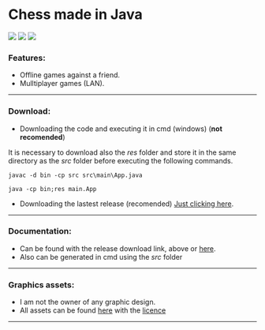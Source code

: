 # Chess made in Java

![](https://img.shields.io/github/tag/Fabricio-Tomas/Chess.svg)
![](https://img.shields.io/github/release/Fabricio-Tomas/Chess.svg)
![](https://img.shields.io/github/issues/Fabricio-Tomas/Chess.svg)

### Features:
- Offline games against a friend.
- Mulltiplayer games (LAN).

------------

### Download:
- Downloading the code and executing it in cmd (windows) (**not recomended**)

It is necessary to download also the *res* folder and store it in the same directory as the *src* folder before executing the following commands.

  ```
  javac -d bin -cp src src\main\App.java
  ```
  ```
  java -cp bin;res main.App
  ```

- Downloading the lastest release (recomended)
[Just clicking here](https://github.com/Fabricio-Tomas/Chess/releases).

------------

### Documentation:
- Can be found with the release download link, above or [here](https://github.com/Fabricio-Tomas/Chess/releases).
- Also can be generated in cmd using the *src* folder

------------

### Graphics assets:
- I am not the owner of any graphic design.
- All assets can be found [here](https://dilena.de/chess-artwork-pieces-and-board-art-assets) with the [licence](https://creativecommons.org/licenses/by/4.0/)

------------
